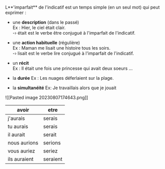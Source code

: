 L**'imparfait** de l'indicatif est un temps simple (en un seul mot) qui peut exprimer :  

- une **description** (dans le passé)  
    Ex : Hier, le ciel était clair.  
    -› était est le verbe être conjugué à l'imparfait de l'indicatif.  
      
    
- une **action habituelle** (régulière)  
    Ex : Maman me lisait une histoire tous les soirs.  
    -› lisait est le verbe lire conjugué à l'imparfait de l'indicatif.  
      
    
- un **récit**  
    Ex : Il était une fois une princesse qui avait deux soeurs ...
- la **durée**
	 Ex : Les nuages déferlaient sur la plage.
- la **simultanéité**
	 Ex: Je travaillais alors que je jouait


![[Pasted image 20230807174643.png]]




| **avoir**        | **etre**|
| ------------ | -------- |
| j'aurais     | serais   |
| tu aurais    | serais   |
| il aurait    | serait   |
| nous aurions | serions  |
| vous auriez  | seriez   |
| ils auraient | seraient |
